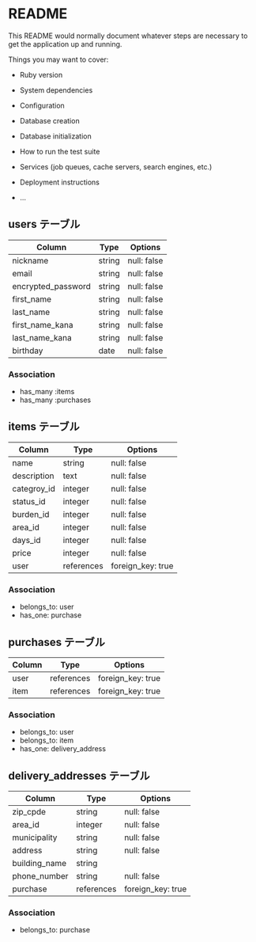 # README

This README would normally document whatever steps are necessary to get the
application up and running.

Things you may want to cover:

* Ruby version

* System dependencies

* Configuration

* Database creation

* Database initialization

* How to run the test suite

* Services (job queues, cache servers, search engines, etc.)

* Deployment instructions

* ...

## users テーブル

| Column                | Type    | Options     |
| --------------------- | ------- | ----------- |
| nickname              | string  | null: false |
| email                 | string  | null: false |
| encrypted_password    | string  | null: false |
| first_name            | string  | null: false |
| last_name             | string  | null: false |
| first_name_kana       | string  | null: false |
| last_name_kana        | string  | null: false |
| birthday              | date    | null: false |

### Association

- has_many :items
- has_many :purchases

## items テーブル

| Column      | Type     | Options     |
| ----------- | -------- | ----------- |
| name        | string   | null: false |
| description | text     | null: false |
| categroy_id | integer  | null: false |
| status_id   | integer  | null: false |
| burden_id   | integer  | null: false |
| area_id     | integer  | null: false |
| days_id     | integer  | null: false |
| price       | integer  | null: false |
| user        | references | foreign_key: true |

### Association

- belongs_to: user
- has_one: purchase


## purchases テーブル

| Column | Type       | Options           |
| ------ | ---------- | ----------------- |
| user   | references | foreign_key: true |
| item   | references | foreign_key: true |


### Association

- belongs_to: user
- belongs_to: item
- has_one: delivery_address

## delivery_addresses テーブル

| Column        | Type       | Options     |
| ------------- | ---------- | ----------- |
| zip_cpde      | string     | null: false |
| area_id       | integer    | null: false |
| municipality  | string     | null: false |
| address       | string     | null: false |
| building_name | string     |             |
| phone_number  | string     | null: false |
| purchase      | references | foreign_key: true|


### Association

- belongs_to: purchase